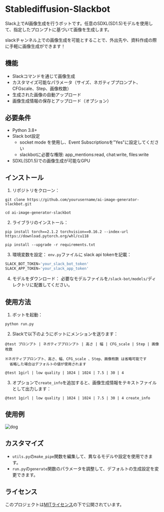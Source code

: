 # Stablediffusion-Slackbot

Slack上でAI画像生成を行うボットです。任意のSDXL(SD1.5)モデルを使用して、指定したプロンプトに基づいて画像を生成します。

slackチャンネル上での画像生成を可能とすることで、外出先や、資料作成の際に手軽に画像生成ができます！

## 機能

- Slackコマンドを通じて画像生成
- カスタマイズ可能なパラメータ（サイズ、ネガティブプロンプト、CFGscale、Step、画像枚数）
- 生成された画像の自動アップロード
- 画像生成情報の保存とアップロード（オプション）

## 必要条件

- Python 3.8+
- Slack bot設定
     - socket mode を使用し、Event Subscriptionsを"Yes"に設定してください
     - slackbotに必要な権限: app_mentions:read, chat:write, files:write
- SDXL(SD1.5)での画像生成が可能なGPU

## インストール

1. リポジトリをクローン：

```shell
git clone https://github.com/yourusername/ai-image-generator-slackbot.git

cd ai-image-generator-slackbot
```

2. ライブラリのインストール：

```shell
pip install torch==2.1.2 torchvision==0.16.2 --index-url https://download.pytorch.org/whl/cu118

pip install --upgrade -r requirements.txt
```

3. 環境変数を設定：
`env.py`ファイルに slack api tokenを記載：

```python
SLACK_BOT_TOKEN='your_slack_bot_token'
SLACK_APP_TOKEN='your_slack_app_token'
```


4. モデルをダウンロード：
必要なモデルファイルを`/slack-bot/models/`ディレクトリに配置してください。

## 使用方法

1. ボットを起動：

```shell
python run.py
```


2. Slackで以下のようにボットにメンションを送ります：

```shell
@test プロンプト | ネガティブプロンプト | 高さ | 幅 | CFG_scale | Step | 画像枚数

※ネガティブプロンプト、高さ、幅、CFG_scale 、Step、画像枚数 は省略可能です
  省略した場合はデフォルトの値が使用されます
```

```shell
@test 1girl | low quality | 1024 | 1024 | 7.5 | 30 | 4
```

3. オプションで`create_info`を追加すると、画像生成情報をテキストファイルとして出力します：
```shell
@test 1girl | low quality | 1024 | 1024 | 7.5 | 30 | 4 create_info
```

## 使用例
![dog](https://github.com/user-attachments/assets/049c01b4-a9e9-40b6-be9a-669dfc1eba60)

## カスタマイズ

- `utils.py`の`make_pipe`関数を編集して、異なるモデルや設定を使用できます。
- `run.py`の`generate`関数のパラメータを調整して、デフォルトの生成設定を変更できます。


## ライセンス

このプロジェクトは[MITライセンス](https://choosealicense.com/licenses/mit/)の下で公開されています。
